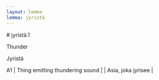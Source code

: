 ```yaml
---
layout: lemma
lemma: jyristä
---
```


<div class="sense">
# <span class="sensename">jyristä.1</span>

<span class="description">Thunder</span>

<span class="description">Jyristä</span>

A1 | Thing emitting thundering sound |   | Asia, joka jyrisee |  

</div>

